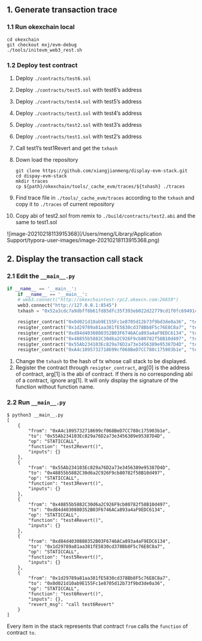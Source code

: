 ## 1. Generate transaction trace

### 1.1 Run okexchain local

```
cd okexchain
git checkout mxj/evm-debug
./tools/initevm_web3_rest.sh
```

### 1.2 Deploy test contract

1. Deploy `./contracts/test6.sol` 

2. Deploy `./contracts/test5.sol` with test6’s address

3. Deploy `./contracts/test4.sol` with test5’s address

4. Deploy `./contracts/test3.sol` with test4’s address

5. Deploy `./contracts/test2.sol` with test3’s address

6. Deploy `./contracts/test1.sol` with test2’s address

7. Call test1’s test1Revert and get the `txhash`

8. Down load the repository

   ```
   git clone https://github.com/xiangjianmeng/display-evm-stack.git
   cd dispay-evm-stack
   mkdir traces
   cp ${path}/okexchain/tools/_cache_evm/traces/${txhash} ./traces
   ```
   
9. Find trace file in `./tools/_cache_evm/traces` according to the `txhash` and copy it to `./traces` of current repository


10. Copy abi of test2.sol from remix to `./build/contracts/test2.abi` and the same to test1.sol

   ![image-20210218113915368](/Users/meng/Library/Application Support/typora-user-images/image-20210218113915368.png)

## 2. Display the transaction call stack

### 2.1 Edit the `__main__.py`

```python
if __name__ == '__main__':
    if __name__ == '__main__':
    # web3.connect("http://okexchaintest-rpc2.okexcn.com:26659")
    web3.connect("http://127.0.0.1:8545")
    txhash = "0x52a3cdc7a9dbff8b61fd85dfc35f393eb022d22779cd1f0fc69491c3aee4b61a"

    resigter_contract("0x0d021d10ab9E155Fc1e8705d12b73f9bd3de0a36", "test6.abi")
    resigter_contract("0x1d29789a81aa381fE5830cd378Bb8F5c76E8C8a7", "test5.abi")
    resigter_contract("0xd84d4030880352B03F6746ACa893a4aF9EDC6134", "test4.abi")
    resigter_contract("0x48855b5882C30d6a2C926F9cb80782f58B10d497", "test3.abi")
    resigter_contract("0x55Ab234103Ec829a76D2a73e3456389e95387D4D", "test2.abi")
    resigter_contract("0xA4c1095732718699cf068BeD7CC780c175903b1e", "test1.abi")
```

1. Change the `txhash` to the hash of tx whose call stack to be displayed.
2. Register the contract through `resigter_contract`, arg[0] is the address of contract, arg[1] is the abi of contract. If thers is no corresponding abi of a contract, ignore arg[1]. It will only display the signature of the function without function name.

### 2.2 Run `__main__.py`

```
$ python3 __main__.py  
[
    {
        "from": "0xA4c1095732718699cf068BeD7CC780c175903b1e",
        "to": "0x55Ab234103Ec829a76D2a73e3456389e95387D4D",
        "op": "STATICCALL",
        "function": "test2Revert()",
        "inputs": {}
    },
    {
        "from": "0x55Ab234103Ec829a76D2a73e3456389e95387D4D",
        "to": "0x48855b5882C30d6a2C926F9cb80782f58B10d497",
        "op": "STATICCALL",
        "function": "test3Revert()",
        "inputs": {}
    },
    {
        "from": "0x48855b5882C30d6a2C926F9cb80782f58B10d497",
        "to": "0xd84d4030880352B03F6746ACa893a4aF9EDC6134",
        "op": "STATICCALL",
        "function": "test4Revert()",
        "inputs": {}
    },
    {
        "from": "0xd84d4030880352B03F6746ACa893a4aF9EDC6134",
        "to": "0x1d29789a81aa381fE5830cd378Bb8F5c76E8C8a7",
        "op": "STATICCALL",
        "function": "test5Revert()",
        "inputs": {}
    },
    {
        "from": "0x1d29789a81aa381fE5830cd378Bb8F5c76E8C8a7",
        "to": "0x0d021d10ab9E155Fc1e8705d12b73f9bd3de0a36",
        "op": "STATICCALL",
        "function": "test6Revert()",
        "inputs": {},
        "revert_msg": "call test6Revert"
    }
]                                                                                                                                                                          
```

Every item in the stack represents that contract `from` calls the `function` of contract `to`.











